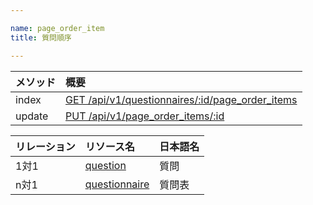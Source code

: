 ```yaml
---

name: page_order_item
title: 質問順序

---
```


|メソッド|概要|
|:---|:---|
|index|[GET /api/v1/questionnaires/:id/page_order_items](#page_order_item_index)|
|update|[PUT /api/v1/page_order_items/:id](#page_order_item_update)|

|リレーション|リソース名|日本語名|
|:---|:---|:---|
|1対1|[question](#question)|質問|
|n対1|[questionnaire](#questionnaire)|質問表|
